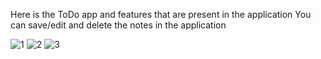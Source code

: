 Here is the ToDo app and features that are present in the application
You can save/edit and delete the notes in the application

![1](https://github.com/mianhunainhamza/CodSoft/assets/105043202/a4b9fb95-0ed3-47db-945c-ad34a612bcf3)
![2](https://github.com/mianhunainhamza/CodSoft/assets/105043202/7bcb4824-2e6b-42a0-9a22-885ce7e5eb60)
![3](https://github.com/mianhunainhamza/CodSoft/assets/105043202/e0648a17-7f4f-48b0-b2bf-b493cd751d0c)
